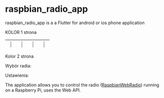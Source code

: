 
# raspbian_radio_app

raspbian_radio_app is a a Flutter for android or ios phone application 

KOLOR 1 strona

<table class="tg">
<thead>
  <tr>
    <th><img src="https://user-images.githubusercontent.com/27755739/126339001-3e0a9edd-0cbd-40cf-909a-e9a195927382.jpg" width="30%" height="30%"></th>
    <th><img src="https://user-images.githubusercontent.com/27755739/126339879-62a5e4af-dcc2-4faa-b439-6ffee18991b5.jpg" width="30%" height="30%"></th>
    <th><img src="https://user-images.githubusercontent.com/27755739/126339884-3f083ace-e94d-4618-a65a-dd958f49001e.jpg" width="30%" height="30%"></th>
    <th><img src="https://user-images.githubusercontent.com/27755739/126339887-768ce190-df3f-4660-843b-83118c9baaf2.jpg" width="30%" height="30%"></th>
  </tr>
</thead>
</table>










Kolor 2 strona



Wybór radia:


Ustawienia:






The application allows you to control the radio ([RaspbianWebRadio](https://github.com/paneee/RaspbianWebRadio)) running on a Raspberry Pi, uses the Web API.
